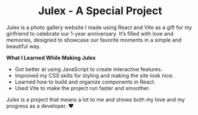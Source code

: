 <h1 align="center"><strong>Julex - A Special Project</strong></h1>

Julex is a photo gallery website I made using React and Vite as a gift for my girlfriend to celebrate our 1-year anniversary. It’s filled with love and memories, designed to showcase our favorite moments in a simple and beautiful way.

**What I Learned While Making Julex**

  - Got better at using JavaScript to create interactive features.
  - Improved my CSS skills for styling and making the site look nice.
  - Learned how to build and organize components in React.
  - Used Vite to make the project run faster and smoother.

Julex is a project that means a lot to me and shows both my love and my progress as a developer. ❤️






